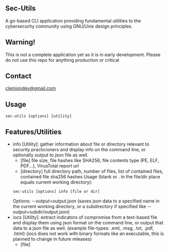 ## Sec-Utils
A go-based CLI application providing fundamental utilities to the cybersecurity community using GNU/Unix design principles.

## Warning!
This is not a complete application yet as it is in early development. Please do not use this repo for anything production or critical

## Contact 
clemiondev@gmail.com

## Usage
~~~
sec-utils [options] [utility]
~~~

## Features/Utilities
- info [Utility]: gather information about file or directory relevant to security practicioners and display info on the command line, or optionally output to json file as well.
    - [file] file size, file hashes like SHA256, file contents type (PE, ELF, PDF...), VirusTotal report url
    - [directory] full directory path, number of files, list of contained files, contained file sha256 hashes
    Usage (blank or . in the file/dir place equals current working directory): 
    ~~~
    sec-utils [options] info [file or dir] 
    ~~~
    Options: --output=output.json (saves json data to a specified name in the current working directory, or a subdirectory if specified like --output=subdir/output.json)
- iocs [Utility]: extract indicators of compromise from a text-based file and display them using json format on the command line, or output that data to a json file as well. (example file-types: .eml, .msg, .txt, .pdf, .html) (iocs does not work with binary formats like an executable, this is planned to change in future releases)
    - [file]    